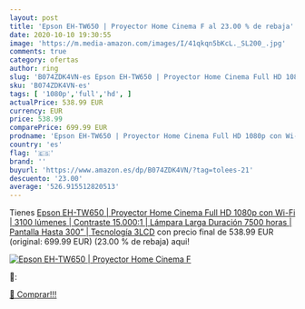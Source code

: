 ```yaml
---
layout: post
title: 'Epson EH-TW650 | Proyector Home Cinema F al 23.00 % de rebaja'
date: 2020-10-10 19:30:55
image: 'https://m.media-amazon.com/images/I/41qkqn5bKcL._SL200_.jpg'
comments: true
category: ofertas
author: ring
slug: 'B074ZDK4VN-es Epson EH-TW650 | Proyector Home Cinema Full HD 1080p con...'
sku: 'B074ZDK4VN-es'
tags: [ '1080p','full','hd', ]
actualPrice: 538.99 EUR
currency: EUR
price: 538.99
comparePrice: 699.99 EUR
prodname: 'Epson EH-TW650 | Proyector Home Cinema Full HD 1080p con Wi-Fi | 3100 lúmenes | Contraste 15.000:1 | Lámpara Larga Duración 7500 horas | Pantalla Hasta 300” | Tecnología 3LCD'
country: 'es'
flag: '🇪🇸'
brand: ''
buyurl: 'https://www.amazon.es/dp/B074ZDK4VN/?tag=tolees-21'
descuento: '23.00'
average: '526.915512820513'
---
```


Tienes [Epson EH-TW650 | Proyector Home Cinema Full HD 1080p con Wi-Fi | 3100 lúmenes | Contraste 15.000:1 | Lámpara Larga Duración 7500 horas | Pantalla Hasta 300” | Tecnología 3LCD](https://www.amazon.es/dp/B074ZDK4VN/?tag=tolees-21) con precio final de  538.99 EUR (original: 699.99 EUR) (23.00 %  de rebaja) aqui!

[![Epson EH-TW650 | Proyector Home Cinema F](https://m.media-amazon.com/images/I/41qkqn5bKcL._SL200_.jpg)](https://www.amazon.es/dp/B074ZDK4VN/?tag=tolees-21)

🔎:


[🛒 Comprar!!!](https://www.amazon.es/dp/B074ZDK4VN/?tag=tolees-21)
